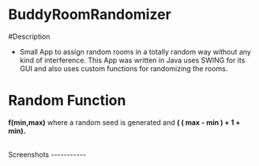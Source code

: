 # BuddyRoomRandomizer
#Description
 - Small App to assign random rooms in a totally random way without any kind of interference. This App was written in Java uses SWING for its GUI and also uses custom functions for randomizing the rooms.

# Random Function

<strong> f(min,max)</strong> where a random seed is generated and <strong>( ( max - min ) + 1 + min).</strong>

<br />
Screenshots
-----------
